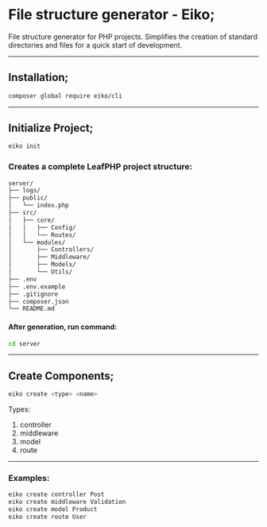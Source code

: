 # File structure generator - Eiko;
File structure generator for PHP projects.
Simplifies the creation of standard directories and files for a quick start of development.
***
## Installation;
```bash
composer global require eiko/cli
```
***
## Initialize Project;
```bash
eiko init
```
### Creates a complete LeafPHP project structure:
```txt
server/
├── logs/
├── public/
│   └── index.php
├── src/
│   ├── core/
│   │   ├── Config/
│   │   └── Routes/
│   └── modules/
│       ├── Controllers/
│       ├── Middleware/
│       ├── Models/
│       └── Utils/
├── .env
├── .env.example
├── .gitignore
├── composer.json
└── README.md
```
#### After generation, run command:
```bash
cd server
```
***
## Create Components;
```bash
eiko create <type> <name>
```
Types:
1. controller
2. middleware
3. model
4. route
***
### Examples:
```bash
eiko create controller Post
eiko create middleware Validation
eiko create model Product
eiko create route User
```
